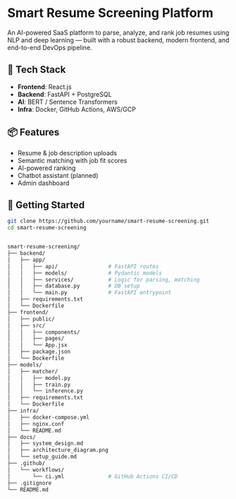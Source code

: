 # Smart Resume Screening Platform

An AI-powered SaaS platform to parse, analyze, and rank job resumes using NLP and deep learning — built with a robust backend, modern frontend, and end-to-end DevOps pipeline.

## 🔧 Tech Stack
- **Frontend**: React.js
- **Backend**: FastAPI + PostgreSQL
- **AI**: BERT / Sentence Transformers
- **Infra**: Docker, GitHub Actions, AWS/GCP

## 📦 Features
- Resume & job description uploads
- Semantic matching with job fit scores
- AI-powered ranking
- Chatbot assistant (planned)
- Admin dashboard

## 🚀 Getting Started
```bash
git clone https://github.com/yourname/smart-resume-screening.git
cd smart-resume-screening


smart-resume-screening/
├── backend/
│   ├── app/
│   │   ├── api/                # FastAPI routes
│   │   ├── models/             # Pydantic models
│   │   ├── services/           # Logic for parsing, matching
│   │   ├── database.py         # DB setup
│   │   └── main.py             # FastAPI entrypoint
│   ├── requirements.txt
│   └── Dockerfile
├── frontend/
│   ├── public/
│   ├── src/
│   │   ├── components/
│   │   ├── pages/
│   │   └── App.jsx
│   ├── package.json
│   └── Dockerfile
├── models/
│   ├── matcher/
│   │   ├── model.py
│   │   ├── train.py
│   │   └── inference.py
│   ├── requirements.txt
│   └── Dockerfile
├── infra/
│   ├── docker-compose.yml
│   ├── nginx.conf
│   └── README.md
├── docs/
│   ├── system_design.md
│   ├── architecture_diagram.png
│   └── setup_guide.md
├── .github/
│   └── workflows/
│       └── ci.yml              # GitHub Actions CI/CD
├── .gitignore
└── README.md

